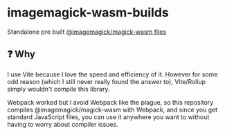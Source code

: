 # imagemagick-wasm-builds
Standalone pre built [@imagemagick/magick-wasm files](https://github.com/dlemstra/magick-wasm)

## ❓ Why
I use Vite because I love the speed and efficiency of it. However for some odd reason (which I still never really found the answer to), Vite/Rollup simply wouldn't compile this library.

Webpack worked but I avoid Webpack like the plague, so this repository compiles @imagemagick/magick-wasm with Webpack, and since
you get standard JavaScript files, you can use it anywhere you want to without having to worry about compiler issues.
